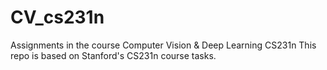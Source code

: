 # CV_cs231n
Assignments in the course Computer Vision & Deep Learning CS231n
This repo is based on Stanford's CS231n course tasks.
